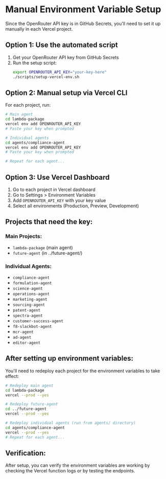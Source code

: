 # Manual Environment Variable Setup

Since the OpenRouter API key is in GitHub Secrets, you'll need to set it up manually in each Vercel project.

## Option 1: Use the automated script

1. Get your OpenRouter API key from GitHub Secrets
2. Run the setup script:
   ```bash
   export OPENROUTER_API_KEY="your-key-here"
   ./scripts/setup-vercel-env.sh
   ```

## Option 2: Manual setup via Vercel CLI

For each project, run:

```bash
# Main agent
cd lambda-package
vercel env add OPENROUTER_API_KEY
# Paste your key when prompted

# Individual agents
cd agents/compliance-agent
vercel env add OPENROUTER_API_KEY
# Paste your key when prompted

# Repeat for each agent...
```

## Option 3: Use Vercel Dashboard

1. Go to each project in Vercel dashboard
2. Go to Settings > Environment Variables
3. Add `OPENROUTER_API_KEY` with your key value
4. Select all environments (Production, Preview, Development)

## Projects that need the key:

### Main Projects:
- `lambda-package` (main agent)
- `future-agent` (in ../future-agent/)

### Individual Agents:
- `compliance-agent`
- `formulation-agent`
- `science-agent`
- `operations-agent`
- `marketing-agent`
- `sourcing-agent`
- `patent-agent`
- `spectra-agent`
- `customer-success-agent`
- `f8-slackbot-agent`
- `mcr-agent`
- `ad-agent`
- `editor-agent`

## After setting up environment variables:

You'll need to redeploy each project for the environment variables to take effect:

```bash
# Redeploy main agent
cd lambda-package
vercel --prod --yes

# Redeploy future-agent
cd ../future-agent
vercel --prod --yes

# Redeploy individual agents (run from agents/ directory)
cd agents/compliance-agent
vercel --prod --yes
# Repeat for each agent...
```

## Verification:

After setup, you can verify the environment variables are working by checking the Vercel function logs or by testing the endpoints.